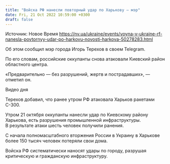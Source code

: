 ```yaml
---
title: "Войска РФ нанесли повторный удар по Харькову — мэр"
date: Fri, 21 Oct 2022 10:59:00 +0300
draft: false
---
```

Источник: Новое Время https://nv.ua/ukraine/events/voyna-v-ukraine-rf-nanesla-povtornyy-udar-po-harkovu-novosti-harkova-50278283.html


 Об этом сообщил мэр города Игорь Терехов в своем Telegram.

По его словам, российские оккупанты снова атаковали Киевский район областного центра.

«Предварительно — без разрушений, жертв и пострадавших», — отметил он.

 Видео дня   

Терехов добавил, что ранее утром РФ атаковала Харьков ракетами С-300.

Утром 21 октября оккупанты нанесли удар по Киевскому району Харькова, есть разрушения промышленной инфраструктуры. В результате атаки шесть человек получили ранения.

С начала полномасштабного вторжения России в Украину в Харькове более 150 тысяч человек потеряли свои дома.

Войска РФ систематически наносят удары по городу, разрушая критическую и гражданскую инфраструктуру.
